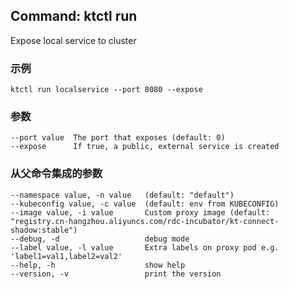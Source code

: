 ## Command: ktctl run

Expose local service to cluster

### 示例

```
ktctl run localservice --port 8080 --expose
```

### 参数

```
--port value  The port that exposes (default: 0)
--expose      If true, a public, external service is created
```

### 从父命令集成的参数

```
--namespace value, -n value   (default: "default")
--kubeconfig value, -c value  (default: env from KUBECONFIG)
--image value, -i value       Custom proxy image (default: "registry.cn-hangzhou.aliyuncs.com/rdc-incubator/kt-connect-shadow:stable")
--debug, -d                   debug mode
--label value, -l value       Extra labels on proxy pod e.g. 'label1=val1,label2=val2'
--help, -h                    show help
--version, -v                 print the version
```
